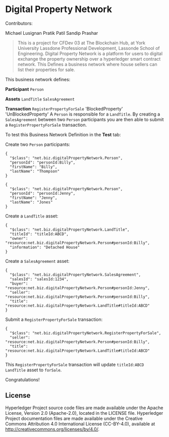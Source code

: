 # Digital Property Network

Contributors:

Michael Lusignan
Pratik Patil
Sandip Prashar

> This is a project for CFDev 03 at The Blockchain Hub, at York University Lassdone Professional Development, Lassonde School of Engineering.
> Digital Property Network is a platform for users to digital exchange the property ownership over a hyperledger smart contract network.
> This Defines a business network where house sellers can list their properties for sale.

This business network defines:

**Participant**
`Person`

**Assets**
`LandTitle` `SalesAgreement`

**Transaction**
`RegisterPropertyForSale`
'BlockedProperty'
'UnBlockedProperty'
A `Person` is responsible for a `LandTitle`. By creating a `SalesAgreement` between two `Person` participants you are then able to submit a `RegisterPropertyForSale` transaction.

To test this Business Network Definition in the **Test** tab:

Create two `Person` participants:

```
{
  "$class": "net.biz.digitalPropertyNetwork.Person",
  "personId": "personId:Billy",
  "firstName": "Billy",
  "lastName": "Thompson"
}
```

```
{
  "$class": "net.biz.digitalPropertyNetwork.Person",
  "personId": "personId:Jenny",
  "firstName": "Jenny",
  "lastName": "Jones"
}
```

Create a `LandTitle` asset:

```
{
  "$class": "net.biz.digitalPropertyNetwork.LandTitle",
  "titleId": "titleId:ABCD",
  "owner": "resource:net.biz.digitalPropertyNetwork.Person#personId:Billy",
  "information": "Detached House"
}
```

Create a `SalesAgreement` asset:

```
{
  "$class": "net.biz.digitalPropertyNetwork.SalesAgreement",
  "salesId": "salesId:1234",
  "buyer": "resource:net.biz.digitalPropertyNetwork.Person#personId:Jenny",
  "seller": "resource:net.biz.digitalPropertyNetwork.Person#personId:Billy",
  "title": "resource:net.biz.digitalPropertyNetwork.LandTitle#titleId:ABCD"
}
```

Submit a `RegisterPropertyForSale` transaction:

```
{
  "$class": "net.biz.digitalPropertyNetwork.RegisterPropertyForSale",
  "seller": "resource:net.biz.digitalPropertyNetwork.Person#personId:Billy",
  "title": "resource:net.biz.digitalPropertyNetwork.LandTitle#titleId:ABCD"
}
```

This `RegisterPropertyForSale` transaction will update `titleId:ABCD` `LandTitle` asset to `forSale`.

Congratulations!

## License <a name="license"></a>
Hyperledger Project source code files are made available under the Apache License, Version 2.0 (Apache-2.0), located in the LICENSE file. Hyperledger Project documentation files are made available under the Creative Commons Attribution 4.0 International License (CC-BY-4.0), available at http://creativecommons.org/licenses/by/4.0/.